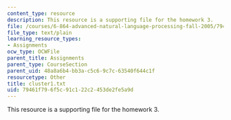 ```yaml
---
content_type: resource
description: This resource is a supporting file for the homework 3.
file: /courses/6-864-advanced-natural-language-processing-fall-2005/79461f796f5c91c122c2453de2fe5a9d_cluster1.txt
file_type: text/plain
learning_resource_types:
- Assignments
ocw_type: OCWFile
parent_title: Assignments
parent_type: CourseSection
parent_uid: 48a8a6b4-bb3a-c5c6-9c7c-63540f644c1f
resourcetype: Other
title: cluster1.txt
uid: 79461f79-6f5c-91c1-22c2-453de2fe5a9d
---
```

This resource is a supporting file for the homework 3.

